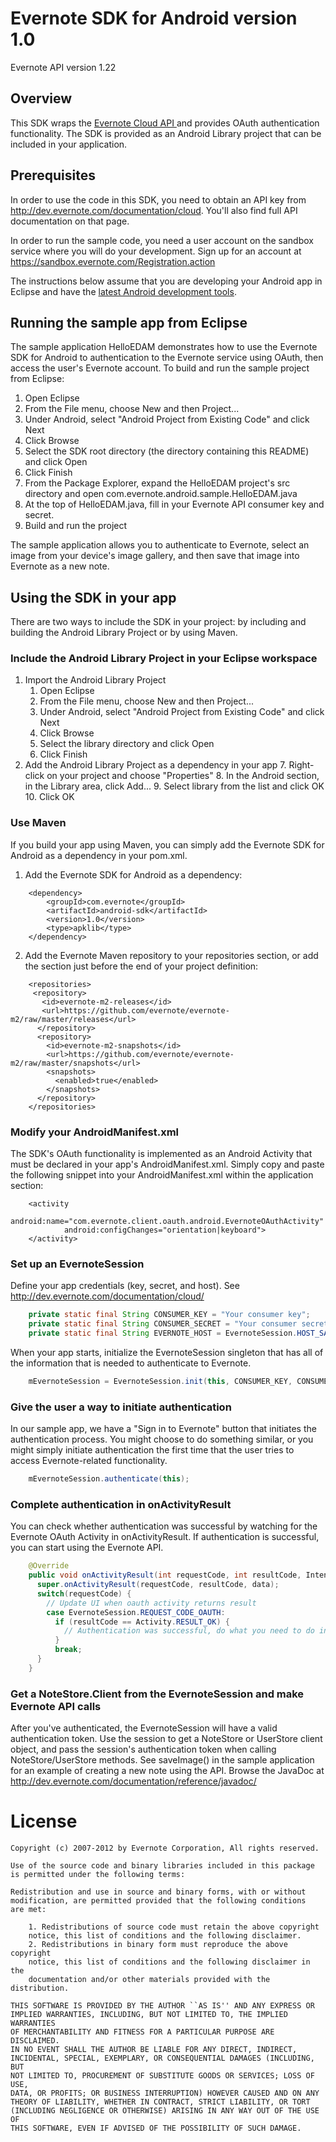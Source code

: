 Evernote SDK for Android version 1.0
====================================

Evernote API version 1.22

Overview
--------
This SDK wraps the [Evernote Cloud API ](http://dev.evernote.com/documentation/cloud/) and provides OAuth authentication functionality. The SDK is provided as an Android Library project that can be included in your application.

Prerequisites
-------------
In order to use the code in this SDK, you need to obtain an API key from http://dev.evernote.com/documentation/cloud. You'll also find full API documentation on that page.

In order to run the sample code, you need a user account on the sandbox service where you will do your development. Sign up for an account at https://sandbox.evernote.com/Registration.action

The instructions below assume that you are developing your Android app in Eclipse and have the [latest Android development tools](http://developer.android.com/tools/sdk/eclipse-adt.html).

Running the sample app from Eclipse
-----------------------------------
The sample application HelloEDAM demonstrates how to use the Evernote SDK for Android to authentication to the Evernote service using OAuth, then access the user's Evernote account. To build and run the sample project from Eclipse:

1. Open Eclipse
2. From the File menu, choose New and then Project...
3. Under Android, select "Android Project from Existing Code" and click Next
4. Click Browse
5. Select the SDK root directory (the directory containing this README) and click Open
6. Click Finish
7. From the Package Explorer, expand the HelloEDAM project's src directory and open com.evernote.android.sample.HelloEDAM.java
8. At the top of HelloEDAM.java, fill in your Evernote API consumer key and secret.
9. Build and run the project

The sample application allows you to authenticate to Evernote, select an image from your device's image gallery, and then save that image into Evernote as a new note.

Using the SDK in your app
-------------------------
There are two ways to include the SDK in your project: by including and building the Android Library Project or by using Maven.

### Include the Android Library Project in your Eclipse workspace

1. Import the Android Library Project
   1. Open Eclipse
   2. From the File menu, choose New and then Project...
   3. Under Android, select "Android Project from Existing Code" and click Next
   4. Click Browse
   5. Select the library directory and click Open
   6. Click Finish
1. Add the Android Library Project as a dependency in your app
   7. Right-click on your project and choose "Properties"
   8. In the Android section, in the Library area, click Add...
   9. Select library from the list and click OK
   10. Click OK 

### Use Maven

If you build your app using Maven, you can simply add the Evernote SDK for Android as a dependency in your pom.xml.

1. Add the Evernote SDK for Android as a dependency:

```
	<dependency>
		<groupId>com.evernote</groupId>
		<artifactId>android-sdk</artifactId>
		<version>1.0</version>
		<type>apklib</type>
	</dependency>
```

2. Add the Evernote Maven repository to your repositories section, or add the section just before the end of your project definition:

```
    <repositories>
     <repository>
       <id>evernote-m2-releases</id>
       <url>https://github.com/evernote/evernote-m2/raw/master/releases</url>
      </repository>
      <repository>
        <id>evernote-m2-snapshots</id>
        <url>https://github.com/evernote/evernote-m2/raw/master/snapshots</url>
        <snapshots>
          <enabled>true</enabled>
        </snapshots>
      </repository>
    </repositories>
```

### Modify your AndroidManifest.xml

The SDK's OAuth functionality is implemented as an Android Activity that must be declared in your app's AndroidManifest.xml. Simply copy and paste the following snippet into your AndroidManifest.xml within the application section:

        <activity
                android:name="com.evernote.client.oauth.android.EvernoteOAuthActivity"
                android:configChanges="orientation|keyboard">
        </activity>

### Set up an EvernoteSession

Define your app credentials (key, secret, and host).  See http://dev.evernote.com/documentation/cloud/

```java
	private static final String CONSUMER_KEY = "Your consumer key";
	private static final String CONSUMER_SECRET = "Your consumer secret";
	private static final String EVERNOTE_HOST = EvernoteSession.HOST_SANDBOX;	
```

When your app starts, initialize the EvernoteSession singleton that has all of the information that is needed to authenticate to Evernote.

```java
    mEvernoteSession = EvernoteSession.init(this, CONSUMER_KEY, CONSUMER_SECRET, EVERNOTE_HOST, null);
```

### Give the user a way to initiate authentication

In our sample app, we have a "Sign in to Evernote" button that initiates the authentication process. You might choose to do something similar, or you might simply initiate authentication the first time that the user tries to access Evernote-related functionality.

```java
    mEvernoteSession.authenticate(this);
```
### Complete authentication in onActivityResult

You can check whether authentication was successful by watching for the Evernote OAuth Activity in onActivityResult. If authentication is successful, you can start using the Evernote API.

```java
    @Override
    public void onActivityResult(int requestCode, int resultCode, Intent data) {
      super.onActivityResult(requestCode, resultCode, data);
      switch(requestCode) {
        // Update UI when oauth activity returns result
        case EvernoteSession.REQUEST_CODE_OAUTH:
          if (resultCode == Activity.RESULT_OK) {
            // Authentication was successful, do what you need to do in your app
          }
          break;
      }
    }
```

### Get a NoteStore.Client from the EvernoteSession and make Evernote API calls

After you've authenticated, the EvernoteSession will have a valid authentication token. Use the session to get a NoteStore or UserStore client object, and pass the session's authentication token when calling NoteStore/UserStore methods. See saveImage() in the sample application for an example of creating a new note using the API. Browse the JavaDoc at http://dev.evernote.com/documentation/reference/javadoc/

License
=======
    Copyright (c) 2007-2012 by Evernote Corporation, All rights reserved.

    Use of the source code and binary libraries included in this package
    is permitted under the following terms:

    Redistribution and use in source and binary forms, with or without
    modification, are permitted provided that the following conditions
    are met:

        1. Redistributions of source code must retain the above copyright
        notice, this list of conditions and the following disclaimer.
        2. Redistributions in binary form must reproduce the above copyright
        notice, this list of conditions and the following disclaimer in the
        documentation and/or other materials provided with the distribution.

    THIS SOFTWARE IS PROVIDED BY THE AUTHOR ``AS IS'' AND ANY EXPRESS OR
    IMPLIED WARRANTIES, INCLUDING, BUT NOT LIMITED TO, THE IMPLIED WARRANTIES
    OF MERCHANTABILITY AND FITNESS FOR A PARTICULAR PURPOSE ARE DISCLAIMED.
    IN NO EVENT SHALL THE AUTHOR BE LIABLE FOR ANY DIRECT, INDIRECT,
    INCIDENTAL, SPECIAL, EXEMPLARY, OR CONSEQUENTIAL DAMAGES (INCLUDING, BUT
    NOT LIMITED TO, PROCUREMENT OF SUBSTITUTE GOODS OR SERVICES; LOSS OF USE,
    DATA, OR PROFITS; OR BUSINESS INTERRUPTION) HOWEVER CAUSED AND ON ANY
    THEORY OF LIABILITY, WHETHER IN CONTRACT, STRICT LIABILITY, OR TORT
    (INCLUDING NEGLIGENCE OR OTHERWISE) ARISING IN ANY WAY OUT OF THE USE OF
    THIS SOFTWARE, EVEN IF ADVISED OF THE POSSIBILITY OF SUCH DAMAGE.
